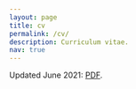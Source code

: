 ```yaml
---
layout: page
title: cv
permalink: /cv/
description: Curriculum vitae.
nav: true
---
```


Updated June 2021: [PDF](/assets/pdf/HenriqueCV-June2021.pdf).
